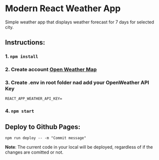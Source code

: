 # Modern React Weather App

Simple weather app that displays weather forecast for 7 days for selected city.

## Instructions:

### 1. `npm install`

### 2. Create account [Open Weather Map](openweathermap.org)

### 3. Create .env in root folder nad add your OpenWeather API Key

    REACT_APP_WEATHER_API_KEY=

### 4. `npm start`

## Deploy to Github Pages:

`npm run deploy -- -m "Commit message"`

**Note**: The current code in your local will be deployed, regardless of if the changes are comitted or not.
